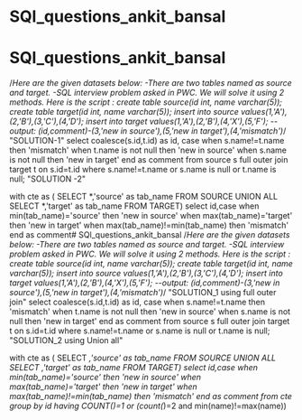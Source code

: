 # SQl_questions_ankit_bansal
# SQl_questions_ankit_bansal
/*Here are the given datasets below:
-There are two tables named as source and target.
-SQL interview problem asked in PWC. We will solve it using 2 methods. Here is the script :
create table source(id int, name varchar(5));
create table target(id int, name varchar(5));
insert into source values(1,'A'),(2,'B'),(3,'C'),(4,'D');
insert into target values(1,'A'),(2,'B'),(4,'X'),(5,'F');
--output:
(id,comment)-(3,'new in source'),(5,'new in target'),(4,'mismatch')*/
"SOLUTION-1"
select 
	coalesce(s.id,t.id) as id,
    case 
    	when s.name!=t.name then 'mismatch'
    	when t.name is not null then 'new in source'
    	when s.name is not null then 'new in target' end as comment
from
	source s 
full outer join 
	target t
on 
	s.id=t.id 
where 
	s.name!=t.name or s.name is null or t.name is null;
"SOLUTION -2"

with cte as 
    (
    SELECT 
        *,'source' as tab_name 
    FROM 
        SOURCE 
    UNION ALL 
        SELECT 
        *,'target' as tab_name 
    FROM TARGET)
    select 
    id,case 
          when min(tab_name)='source' then 'new in source' 
          when max(tab_name)='target' then 'new in target' 
          when max(tab_name)!=min(tab_name) then 'mismatch'  end as comment# SQl_questions_ankit_bansal
/*Here are the given datasets below:
-There are two tables named as source and target.
-SQL interview problem asked in PWC. We will solve it using 2 methods. Here is the script :
create table source(id int, name varchar(5));
create table target(id int, name varchar(5));
insert into source values(1,'A'),(2,'B'),(3,'C'),(4,'D');
insert into target values(1,'A'),(2,'B'),(4,'X'),(5,'F');
--output:
(id,comment)-(3,'new in source'),(5,'new in target'),(4,'mismatch')*/
"SOLUTION_1 using full outer join"
select 
	coalesce(s.id,t.id) as id,
    case 
    	when s.name!=t.name then 'mismatch'
    	when t.name is not null then 'new in source'
    	when s.name is not null then 'new in target' end as comment
from
	source s 
full outer join 
	target t
on 
	s.id=t.id 
where 
	s.name!=t.name or s.name is null or t.name is null;
"SOLUTION_2 using Union all"

with cte as 
    (
    SELECT 
        *,'source' as tab_name 
    FROM 
        SOURCE 
    UNION ALL 
        SELECT 
        *,'target' as tab_name 
    FROM TARGET)
    select 
    id,case 
          when min(tab_name)='source' then 'new in source' 
          when max(tab_name)='target' then 'new in target' 
          when max(tab_name)!=min(tab_name) then 'mismatch'  end as comment
    from 
          cte
    group by 
          id 
    having 
        COUNT(*)=1 or (count(*)=2 and min(name)!=max(name))



   


